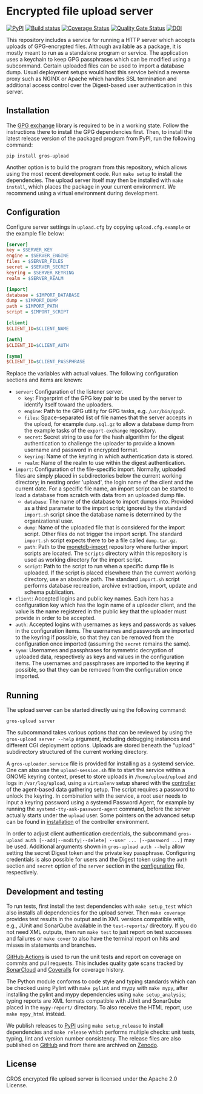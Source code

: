 # Encrypted file upload server

[![PyPI](https://img.shields.io/pypi/v/gros-upload.svg)](https://pypi.python.org/pypi/gros-upload)
[![Build 
status](https://github.com/grip-on-software/upload/actions/workflows/upload-tests.yml/badge.svg)](https://github.com/grip-on-software/upload/actions/workflows/upload-tests.yml)
[![Coverage 
Status](https://coveralls.io/repos/github/grip-on-software/upload/badge.svg?branch=master)](https://coveralls.io/github/grip-on-software/upload?branch=master)
[![Quality Gate
Status](https://sonarcloud.io/api/project_badges/measure?project=grip-on-software_upload&metric=alert_status)](https://sonarcloud.io/project/overview?id=grip-on-software_upload)
[![DOI](https://zenodo.org/badge/DOI/10.5281/zenodo.12784820.svg)](https://doi.org/10.5281/zenodo.12784820)

This repository includes a service for running a HTTP server which accepts 
uploads of GPG-encrypted files. Although available as a package, it is mostly 
meant to run as a standalone program or service. The application uses 
a keychain to keep GPG passphrases which can be modified using a subcommand. 
Certain uploaded files can be used to import a database dump. Usual deployment 
setups would host this service behind a reverse proxy such as NGINX or Apache 
which handles SSL termination and additional access control over the 
Digest-based user authentication in this server.

## Installation

The [GPG exchange](https://github.com/lhelwerd/gpg-exchange) library is 
required to be in a working state. Follow the instructions there to install the 
GPG dependencies first. Then, to install the latest release version of the 
packaged program from PyPI, run the following command:

```
pip install gros-upload
```

Another option is to build the program from this repository, which allows using 
the most recent development code. Run `make setup` to install the dependencies. 
The upload server itself may then be installed with `make install`, which 
places the package in your current environment. We recommend using a virtual 
environment during development.

## Configuration

Configure server settings in `upload.cfg` by copying `upload.cfg.example` or 
the example file below:
```ini
[server]
key = $SERVER_KEY
engine = $SERVER_ENGINE
files = $SERVER_FILES
secret = $SERVER_SECRET
keyring = $SERVER_KEYRING
realm = $SERVER_REALM

[import]
database = $IMPORT_DATABASE
dump = $IMPORT_DUMP
path = $IMPORT_PATH
script = $IMPORT_SCRIPT

[client]
$CLIENT_ID=$CLIENT_NAME

[auth]
$CLIENT_ID=$CLIENT_AUTH

[symm]
$CLIENT_ID=$CLIENT_PASSPHRASE
```
Replace the variables with actual values. The following configuration sections 
and items are known:

- `server`: Configuration of the listener server.
  - `key`: Fingerprint of the GPG key pair to be used by the server to identify 
    itself toward the uploaders.
  - `engine`: Path to the GPG utility for GPG tasks, e.g. `/usr/bin/gpg2`.
  - `files`: Space-separated list of file names that the server accepts in the
    upload, for example `dump.sql.gz` to allow a database dump from the example
    tasks of the `export-exchange` repository.
  - `secret`: Secret string to use for the hash algorithm for the digest 
    authentication to challenge the uploader to provide a known username and 
    password in encrypted format.
  - `keyring`: Name of the keyring in which authentication data is stored.
  - `realm`: Name of the realm to use within the digest authentication.
- `import`: Configuration of the file-specific import. Normally, uploaded files 
  are simply placed in subdirectories below the current working directory; in 
  nesting order 'upload', the login name of the client and the current date. 
  For a specific file name, an import script can be started to load a database 
  from scratch with data from an uploaded dump file.
  - `database`: The name of the database to import dumps into. Provided as 
    a third parameter to the import script; ignored by the standard `import.sh` 
    script since the database name is determined by the organizational user.
  - `dump`: Name of the uploaded file that is considered for the import script. 
    Other files do not trigger the import script. The standard `import.sh` 
    script expects there to be a file called `dump.tar.gz`.
  - `path`: Path to the 
    [monetdb-import](https://github.com/grip-on-software/monetdb-import) 
    repository where further import scripts are located. The `Scripts` 
    directory within this repository is used as working directory for the 
    import script.
  - `script`: Path to the script to run when a specific dump file is uploaded. 
    If the script is placed elsewhere than the currrent working directory, use 
    an absolute path. The standard `import.sh` script performs database 
    recreation, archive extraction, import, update and schema publication.
- `client`: Accepted logins and public key names. Each item has a configuration 
  key which has the login name of a uploader client, and the value is the name 
  registered in the public key that the uploader must provide in order to be 
  accepted.
- `auth`: Accepted logins with usernames as keys and passwords as values in the 
  configuration items. The usernames and passwords are imported to the keyring 
  if possible, so that they can be removed from the configuration once imported 
  (assuming the `secret` remains the same).
- `symm`: Usernames and passphrases for symmetric decryption of uploaded data, 
  respectively as keys and values in the configuration items. The usernames and 
  passphrases are imported to the keyring if possible, so that they can be 
  removed from the configuration once imported.

## Running

The upload server can be started directly using the following command:

```
gros-upload server
```

The subcommand takes various options that can be reviewed by using the 
`gros-upload server --help` argument, including debugging instances and 
different CGI deployment options. Uploads are stored beneath the "upload" 
subdirectory structured of the current working directory.

A `gros-uploader.service` file is provided for installing as a systemd service. 
One can also use the `upload-session.sh` file to start the service within 
a GNOME keyring context, preset to store uploads in `/home/upload/upload` and 
logs in `/var/log/upload`, using a `virtualenv` setup shared with the 
[controller](https://gros.liacs.nl/data-gathering/api.html#controller-api) of 
the agent-based data gathering setup. The script requires a password to unlock 
the keyring. In combination with the service, a root user needs to input 
a keyring password using a systemd Password Agent, for example by running the 
`systemd-tty-ask-password-agent` command, before the server actually starts 
under the `upload` user. Some pointers on the advanced setup can be found in 
[installation](https://gros.liacs.nl/data-gathering/installation.html#controller) 
of the controller environment.

In order to adjust client authentication credentials, the subcommand 
`gros-upload auth [--add|--modify|--delete] --user ... [--password ...]` may be 
used. Additional arguments shown in `gros-upload auth --help` allow setting the 
secret Digest token and the private key passphrase. Configuring credentials is 
also possible for users and the Digest token using the `auth` section and 
`secret` option of the `server` section in the [configuration](#configuration) 
file, respectively.

## Development and testing

To run tests, first install the test dependencies with `make setup_test` which 
also installs all dependencies for the upload server. Then `make coverage` 
provides test results in the output and in XML versions compatible with, e.g., 
JUnit and SonarQube available in the `test-reports/` directory. If you do not 
need XML outputs, then run `make test` to just report on test successes and 
failures or `make cover` to also have the terminal report on hits and misses in 
statements and branches.

[GitHub Actions](https://github.com/grip-on-software/upload/actions) is used to 
run the unit tests and report on coverage on commits and pull requests. This 
includes quality gate scans tracked by 
[SonarCloud](https://sonarcloud.io/project/overview?id=grip-on-software_upload) 
and [Coveralls](https://coveralls.io/github/grip-on-software/upload) for 
coverage history.

The Python module conforms to code style and typing standards which can be 
checked using Pylint with `make pylint` and mypy with `make mypy`, after 
installing the pylint and mypy dependencies using `make setup_analysis`; typing 
reports are XML formats compatible with JUnit and SonarQube placed in the 
`mypy-report/` directory. To also receive the HTML report, use `make mypy_html` 
instead.

We publish releases to [PyPI](https://pypi.org/project/gros-upload/) using 
`make setup_release` to install dependencies and `make release` which performs 
multiple checks: unit tests, typing, lint and version number consistency. The 
release files are also published on 
[GitHub](https://github.com/grip-on-software/upload/releases) and from there 
are archived on [Zenodo](https://zenodo.org/doi/10.5281/zenodo.12784819).

## License

GROS encrypted file upload server is licensed under the Apache 2.0 License.
